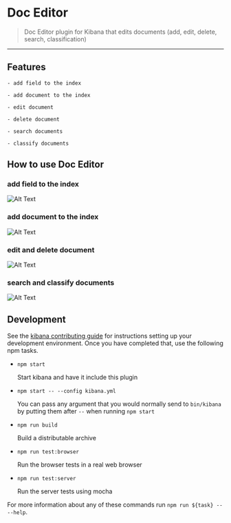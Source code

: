 # Doc Editor

> Doc Editor plugin for Kibana that edits documents (add, edit, delete, search, classification)

---
## Features 

    - add field to the index 
    
    - add document to the index
    
    - edit document
    
    - delete document
    
    - search documents
    
    - classify documents
    

## How to use Doc Editor

### add field to the index

![Alt Text](https://code.search.orangeportails.net/metriks/kibana-plugins/doc-editor/raw/master/demo/add-field-video-plugin.gif)

### add document to the index

![Alt Text](https://code.search.orangeportails.net/metriks/kibana-plugins/doc-editor/raw/master/demo/add-document-video-plugin.gif)

### edit and delete document

![Alt Text](https://code.search.orangeportails.net/metriks/kibana-plugins/doc-editor/raw/master/demo/edit-delete-document-video-plugin.gif)

### search and classify documents

![Alt Text](https://code.search.orangeportails.net/metriks/kibana-plugins/doc-editor/raw/master/demo/search-classify-document-video-plugin.gif)



## Development

See the [kibana contributing guide](https://github.com/elastic/kibana/blob/master/CONTRIBUTING.md) for instructions setting up your development environment. Once you have completed that, use the following npm tasks.

  - `npm start`

    Start kibana and have it include this plugin

  - `npm start -- --config kibana.yml`

    You can pass any argument that you would normally send to `bin/kibana` by putting them after `--` when running `npm start`

  - `npm run build`

    Build a distributable archive

  - `npm run test:browser`

    Run the browser tests in a real web browser

  - `npm run test:server`

    Run the server tests using mocha

For more information about any of these commands run `npm run ${task} -- --help`.
